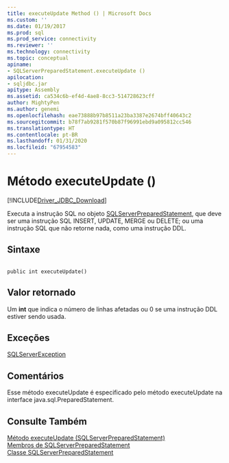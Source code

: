 ```yaml
---
title: executeUpdate Method () | Microsoft Docs
ms.custom: ''
ms.date: 01/19/2017
ms.prod: sql
ms.prod_service: connectivity
ms.reviewer: ''
ms.technology: connectivity
ms.topic: conceptual
apiname:
- SQLServerPreparedStatement.executeUpdate ()
apilocation:
- sqljdbc.jar
apitype: Assembly
ms.assetid: ca534c6b-ef4d-4ae8-8cc3-514728623cff
author: MightyPen
ms.author: genemi
ms.openlocfilehash: eae73888b97b8511a23ba3387e2674bff40643c2
ms.sourcegitcommit: b78f7ab9281f570b87f96991ebd9a095812cc546
ms.translationtype: HT
ms.contentlocale: pt-BR
ms.lasthandoff: 01/31/2020
ms.locfileid: "67954583"
---
```

# <a name="executeupdate-method-"></a>Método executeUpdate ()
[!INCLUDE[Driver_JDBC_Download](../../../includes/driver_jdbc_download.md)]

  Executa a instrução SQL no objeto [SQLServerPreparedStatement](../../../connect/jdbc/reference/sqlserverpreparedstatement-class.md), que deve ser uma instrução SQL INSERT, UPDATE, MERGE ou DELETE; ou uma instrução SQL que não retorne nada, como uma instrução DDL.  
  
## <a name="syntax"></a>Sintaxe  
  
```  
  
public int executeUpdate()  
```  
  
## <a name="return-value"></a>Valor retornado  
 Um **int** que indica o número de linhas afetadas ou 0 se uma instrução DDL estiver sendo usada.  
  
## <a name="exceptions"></a>Exceções  
 [SQLServerException](../../../connect/jdbc/reference/sqlserverexception-class.md)  
  
## <a name="remarks"></a>Comentários  
 Esse método executeUpdate é especificado pelo método executeUpdate na interface java.sql.PreparedStatement.  
  
## <a name="see-also"></a>Consulte Também  
 [Método executeUpdate &#40;SQLServerPreparedStatement&#41;](../../../connect/jdbc/reference/executeupdate-method-sqlserverpreparedstatement.md)   
 [Membros de SQLServerPreparedStatement](../../../connect/jdbc/reference/sqlserverpreparedstatement-members.md)   
 [Classe SQLServerPreparedStatement](../../../connect/jdbc/reference/sqlserverpreparedstatement-class.md)  
  
  
